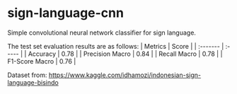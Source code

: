 # sign-language-cnn
Simple convolutional neural network classifier for sign language.

The test set evaluation results are as follows:
| Metrics | Score |
| :------- | :----- |
| Accuracy | 0.78 |
| Precision Macro | 0.84 |
| Recall Macro | 0.78 |
| F1-Score Macro | 0.76 |

Dataset from: https://www.kaggle.com/idhamozi/indonesian-sign-language-bisindo
